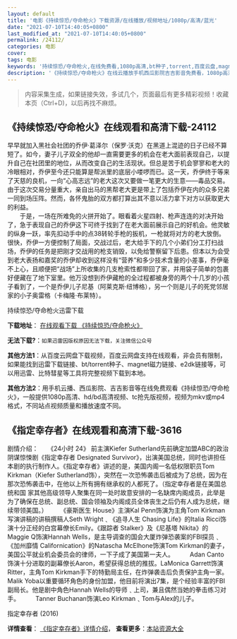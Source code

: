 ```yaml
---
layout: default
title: '电影《持续惊恐/夺命枪火》下载资源/在线播放/视频地址/1080p/高清/蓝光'
date: "2021-07-10T14:40:05+0800"
last_modified_at: "2021-07-10T14:40:05+0800"
permalink: /24112/
categories: 电影
cover:
tags: 电影
keywords: '持续惊恐/夺命枪火,在线免费看,1080p高清,bt种子,torrent,百度云盘,magnet,磁力链,迅雷下载资源'
description: '《持续惊恐/夺命枪火》在线云播放手机西瓜影院吉吉影音免费看，1080p高清bd/hd未删减完整版和tc抢先枪版，mkv/mp4格式，附带bt/torrent种子、magnet/磁力链、百度云盘、网盘资源迅雷下载链接'
---
```


>内容采集生成，如果链接失效，多试几个，页面最后有更多精彩视频！收藏本页（Ctrl+D)，以后再找不麻烦。


## 《持续惊恐/夺命枪火》在线观看和高清下载-24112

早早就加入黑社会社团的乔伊·葛泽尔（保罗·沃克）在黑道上混迹的日子已经不算短了。如今，妻子儿子双全的他却一直需要更多的机会在老大面前表现自己，以提升自己在社团里的地位，从而改变自己的生活现状。但总是苦于机会寥寥和老大的冷眼相对，乔伊至今还只能算是帮派里的底层小喽啰而已。这一天，乔伊终于等来了天慈的良机，一向“心高志远”的老大这次又要做一笔更大的生意——毒品交易。由于这次交易分量重大，亲自出马的黑帮老大更是带上了包括乔伊在内的众多兄弟一同到场压阵。然而，各怀鬼胎的双方都打算出其不意以活力拿下对方以获取更大的利益。<br />　　于是，一场在所难免的火拼开始了。眼看着火星四射、枪声连连的对决开始了，急于表现自己的乔伊这下可终于找到了在老大面前展示自己的好机会。他灵敏的纵身一跃，率先扣动手中的点38转轮手枪的扳机，一枪就将对方的老大放倒。很快，乔伊一方便控制了局面，交战过后，老大给手下的几个小弟们分工打扫战场，乔伊的任务是把刚才交战用的枪支销毁，以免给警察留下后患。但本以为会受到老大表扬和嘉奖的乔伊却收到这样没有“营养”和多少技术含量的小差事，乔伊毫不上心，且顺便把“战场”上所收集的几支枪索性都带回了家，并用袋子简单的包裹好便藏在了地下室里。他万没想到乔伊藏枪的全过程都被身旁的两个十几岁的小孩子看到了，一个是乔伊儿子尼基（阿莱克斯·纽博格），另一个则是儿子的死党邻居家的小子奥雷格（卡梅隆·布莱特）。</p>


持续惊恐/夺命枪火迅雷下载

**下载地址**： [在线观看下载 《持续惊恐/夺命枪火》](https://www.993dy.com//vod-detail-id-23992.html) 


**无法下载?**：`如果迅雷因版权原因无法下载，关注微信公众号 `

**其他方法1**：从百度云网盘下载视频，百度云网盘支持在线观看，非会员有限制，如果能找到迅雷下载链接、bt/torrent种子、magnet磁力链接、e2dk链接等，可以用迅雷、比特彗星等工具将完整视频下载到本地。

**其他方法2**：用手机云播、西瓜影院、吉吉影音等在线免费观看《持续惊恐/夺命枪火》，一般提供1080p高清、hd/bd高清视频、tc抢先版视频，视频为mkv或mp4格式，不同站点视频质量和播放速度不同。


## 《指定幸存者》在线观看和高清下载-3616

剧情介绍：　　《24小时 24》 前主演Kiefer Sutherland先前确定加盟ABC的政治阴谋惊悚剧《指定幸存者 Designated Survivor》，出演美国总统，同时也讲担任本剧的执行制作人。《指定幸存者》讲述的是，美国内阁一名低权限职员Tom Kirkman（Kiefer Sutherland饰），突然在一次恐怖袭击后被成为了总统，因为在那次恐怖袭击中，在他以上所有拥有继承权的人都死了。（指定幸存者是在美国总统和国 家其他高级领导人聚集在同一处时故意安排的一名缺席内阁成员，此举是为了确保在总统、副总统、国会领袖及内阁成员全体丧生之后仍有人成为总统，继续带领美国。）  　　《豪斯医生 House》主演Kal Penn饰演为主角Tom Kirkman写演讲稿的讲稿撰稿人Seth Wright﹑《追寻人生 Chasing Life》的Italia Ricci饰演十分正经的白宫幕僚长Emily。《跟踪者 Stalker》及《尼基塔 Nikita》的Maggie Q饰演Hannah Wells，是主导调查的国会大厦炸弹恐袭案的FBI探员﹑《加州靡情 Californication》的Natascha McElhone饰演Tom Kirkman的妻子，美国公平就业机会委员会的律师，一下子成了美国第一夫人。  　　Adan Canto饰演十分进取的副幕僚长Aaron，希望获得总统的推拔。LaMonica Garrett饰演Ritter，主角Tom Kirkman手下的特勤局主任，在炸弹袭击后负责保护主角一家。Malik Yoba以重要循环角色的身份加盟，他目前将演出7集，是个经验丰富的FBI副局长。他是剧中角色Hannah Wells的导师﹑上司，兼且偶然当她的拳击练习对手。  　　Tanner Buchanan饰演Leo Kirkman﹑Tom与Alex的儿子。


指定幸存者 (2016)

**详情查看**： [《指定幸存者》详情介绍](/movie/3616/)， **查看更多**：[本站资源大全](/movie/t/all/)

